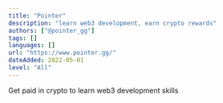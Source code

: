 ```yaml
---
title: "Pointer"
description: "learn web3 development, earn crypto rewards"
authors: ["@pointer_gg"]
tags: []
languages: []
url: "https://www.pointer.gg/"
dateAdded: 2022-05-01
level: "All"
---
```


Get paid in crypto to learn web3 development skills